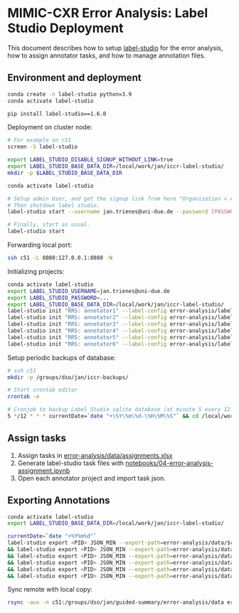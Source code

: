 # MIMIC-CXR Error Analysis: Label Studio Deployment

This document describes how to setup [label-studio](https://labelstud.io/) for the error analysis, how to assign annotator tasks, and how to manage annotation files.

## Environment and deployment

```sh
conda create -n label-studio python=3.9
conda activate label-studio

pip install label-studio==1.6.0
```

Deployment on cluster node:

```sh
# For example on c51
screen -S label-studio

export LABEL_STUDIO_DISABLE_SIGNUP_WITHOUT_LINK=true
export LABEL_STUDIO_BASE_DATA_DIR=/local/work/jan/iccr-label-studio/
mkdir -p $LABEL_STUDIO_BASE_DATA_DIR

conda activate label-studio

# Setup admin User, and get the signup link from here "Organization > Add People"
# Then shutdown label studio.
label-studio start --username jan.trienes@uni-due.de --password [PASSWORD]

# Finally, start as usual.
label-studio start
```

Forwarding local port:

```sh
ssh c51 -L 8080:127.0.0.1:8080 -N
```

Initializing projects:

```sh
conda activate label-studio
export LABEL_STUDIO_USERNAME=jan.trienes@uni-due.de
export LABEL_STUDIO_PASSWORD=...
export LABEL_STUDIO_BASE_DATA_DIR=/local/work/jan/iccr-label-studio/
label-studio init "RRS: annotator1" --label-config error-analysis/label-studio-config.xml
label-studio init "RRS: annotator2" --label-config error-analysis/label-studio-config.xml
label-studio init "RRS: annotator3" --label-config error-analysis/label-studio-config.xml
label-studio init "RRS: annotator4" --label-config error-analysis/label-studio-config.xml
label-studio init "RRS: annotator5" --label-config error-analysis/label-studio-config.xml
label-studio init "RRS: annotator6" --label-config error-analysis/label-studio-config.xml
```

Setup periodic backups of database:

```sh
# ssh c51
mkdir -p /groups/dso/jan/iccr-backups/

# Start crontab editor
crontab -e

# Cronjob to backup Label Studio sqlite database (at minute 5 every 12 hours)
5 */12 * * * currentDate=`date "+\%Y\%m\%d-\%H\%M\%S"` && cd /local/work/jan/ && tar -zcf $currentDate.tar.gz iccr-label-studio/* && mv $currentDate.tar.gz /groups/dso/jan/iccr-backups/
```

## Assign tasks

1. Assign tasks in [error-analysis/data/assignments.xlsx](error-analysis/data/assignments.xlsx)
2. Generate label-studio task files with [notebooks/04-error-analysis-assignment.ipynb](notebooks/04-error-analysis-assignment.ipynb)
3. Open each annotator project and import task json.

## Exporting Annotations

```sh
conda activate label-studio
export LABEL_STUDIO_BASE_DATA_DIR=/local/work/jan/iccr-label-studio/

currentDate=`date "+%Y%m%d"`
label-studio export <PID> JSON_MIN --export-path=error-analysis/data/$currentDate-annotator1.json \
&& label-studio export <PID> JSON_MIN --export-path=error-analysis/data/$currentDate-annotator2.json \
&& label-studio export <PID> JSON_MIN --export-path=error-analysis/data/$currentDate-annotator3.json \
&& label-studio export <PID> JSON_MIN --export-path=error-analysis/data/$currentDate-annotator4.json \
&& label-studio export <PID> JSON_MIN --export-path=error-analysis/data/$currentDate-annotator5.json \
&& label-studio export <PID> JSON_MIN --export-path=error-analysis/data/$currentDate-annotator6.json
```

Sync remote with local copy:

```sh
rsync -auv -n c51:/groups/dso/jan/guided-summary/error-analysis/data error-analysis/data
```
